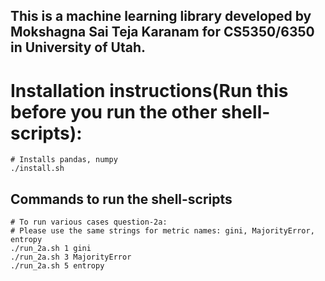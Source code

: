 ## This is a machine learning library developed by Mokshagna Sai Teja Karanam for CS5350/6350 in University of Utah.

# Installation instructions(Run this before you run the other shell-scripts):
```
# Installs pandas, numpy
./install.sh
```  
  
## Commands to run the shell-scripts
```
# To run various cases question-2a:
# Please use the same strings for metric names: gini, MajorityError, entropy
./run_2a.sh 1 gini
./run_2a.sh 3 MajorityError
./run_2a.sh 5 entropy

```
